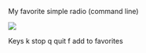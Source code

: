 My favorite simple radio (command line)

<img src="https://skandyns.github.io/img/curseradio.png"/>

Keys
k 	stop 
q 	quit
f 	add to favorites

